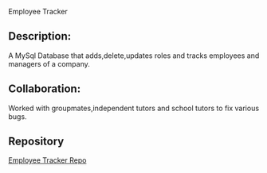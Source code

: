 
Employee Tracker

## Description: 
A MySql Database that adds,delete,updates roles and tracks employees and managers of a company. 

## Collaboration: 
Worked with groupmates,independent tutors and school tutors to fix various bugs. 

## Repository
[Employee Tracker Repo](https://janaec.github.io/newfobject/)